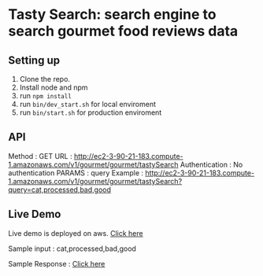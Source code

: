 # Tasty Search: search engine to search gourmet food reviews data

## Setting up
1. Clone the repo.
2. Install node and npm
2. run ``` npm install ```
3. run ``` bin/dev_start.sh ``` for local enviroment
4. run ``` bin/start.sh ``` for production enviroment 

## API
Method : GET
URL : http://ec2-3-90-21-183.compute-1.amazonaws.com/v1/gourmet/gourmet/tastySearch
Authentication : No authentication
PARAMS : query
Example : http://ec2-3-90-21-183.compute-1.amazonaws.com/v1/gourmet/gourmet/tastySearch?query=cat,processed,bad,good


## Live Demo
Live demo is deployed on aws. [Click here](http://ec2-3-90-21-183.compute-1.amazonaws.com)

Sample input : cat,processed,bad,good

Sample Response : [Click here](http://ec2-3-90-21-183.compute-1.amazonaws.com/v1/gourmet/gourmet/tastySearch?query=cat,processed,bad,good)
